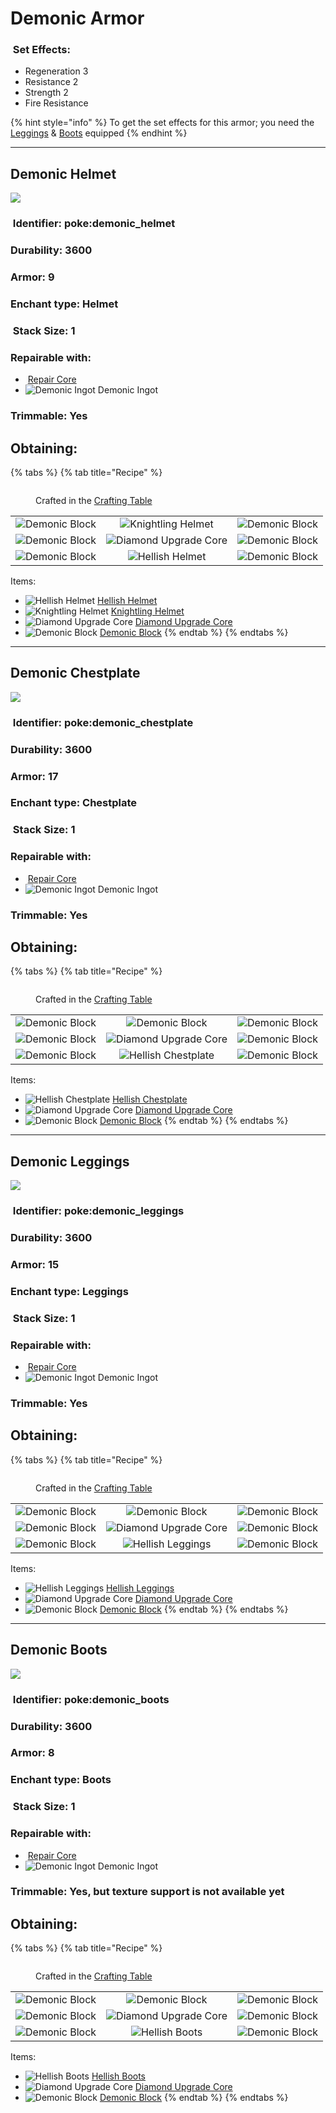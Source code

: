 # Demonic Armor

### <img src="https://github.com/ItsMePok/PFE/blob/wikiAssets/MiscIcons/effect_particles.png?raw=true" alt="" data-size="line"> Set Effects:

* Regeneration 3
* Resistance 2
* Strength 2
* Fire Resistance

{% hint style="info" %}
To get the set effects for this armor; you need the [Leggings](demonic-armor.md#demonic-leggings) & [Boots](demonic-armor.md#demonic-boots) equipped
{% endhint %}

***

## Demonic Helmet

![](https://github.com/ItsMePok/PFE/blob/wikiAssets/wikiMain/demonic_helmet.png?raw=true)

### <img src="https://minecraft.wiki/images/Name_Tag_JE2_BE2.png?cbdc1" alt="" data-size="line"> Identifier: **poke:demonic\_helmet**

### Durability: **3600**

### Armor: **9**

### Enchant type: **Helmet**

### <img src="https://minecraft.wiki/images/Light_Gray_Bundle_JE1_BE1.png?b552e" alt="" data-size="line"> Stack Size: 1

### Repairable with:

* <img src="https://github.com/ItsMePok/PFE/blob/wikiAssets/wikiMain/repair_core.png?raw=true" alt="" data-size="line"> [Repair Core](../../items/cores/repair-core.md)
* <img src="https://github.com/user-attachments/assets/2332c89f-38d6-4a08-944a-9421758259aa" alt="Demonic Ingot" data-size="line"> Demonic Ingot

### Trimmable: **Yes**

## Obtaining:

{% tabs %}
{% tab title="Recipe" %}
<figure><img src="https://minecraft.wiki/images/thumb/Crafting_Table_JE4_BE3.png/150px-Crafting_Table_JE4_BE3.png?5767f" alt=""><figcaption><p>Crafted in the <a href="https://minecraft.wiki/w/Crafting_Table">Crafting Table</a></p></figcaption></figure>

|                                                                                                   |                                                                                                                |                                                                                                   |
| :-----------------------------------------------------------------------------------------------: | :------------------------------------------------------------------------------------------------------------: | :-----------------------------------------------------------------------------------------------: |
| ![Demonic Block](https://github.com/ItsMePok/PFE/blob/wikiAssets/blockRenders/DemonicBlock.png?raw=true) | ![Knightling Helmet](https://github.com/ItsMePok/PFE/blob/wikiAssets/wikiMain/knightling_helmet.png?raw=true)  | ![Demonic Block](https://github.com/ItsMePok/PFE/blob/wikiAssets/blockRenders/DemonicBlock.png?raw=true) |
| ![Demonic Block](https://github.com/ItsMePok/PFE/blob/wikiAssets/blockRenders/DemonicBlock.png?raw=true) | ![Diamond Upgrade Core](https://github.com/ItsMePok/PFE/blob/wikiAssets/wikiMain/diamond_upgrade_core.png?raw=true) | ![Demonic Block](https://github.com/ItsMePok/PFE/blob/wikiAssets/blockRenders/DemonicBlock.png?raw=true) |
| ![Demonic Block](https://github.com/ItsMePok/PFE/blob/wikiAssets/blockRenders/DemonicBlock.png?raw=true) |    ![Hellish Helmet](https://github.com/ItsMePok/PFE/blob/wikiAssets/wikiMain/hellish_helmet.png?raw=true)    | ![Demonic Block](https://github.com/ItsMePok/PFE/blob/wikiAssets/blockRenders/DemonicBlock.png?raw=true) |

Items:

* <img src="https://github.com/ItsMePok/PFE/blob/wikiAssets/wikiMain/hellish_helmet.png?raw=true" alt="Hellish Helmet" data-size="line"> [Hellish Helmet](hellish-armor.md#hellish-helmet)
* <img src="https://github.com/ItsMePok/PFE/blob/wikiAssets/wikiMain/knightling_helmet.png?raw=true" alt="Knightling Helmet" data-size="line"> [Knightling Helmet](../knightling-helmet.md)
* <img src="https://github.com/ItsMePok/PFE/blob/wikiAssets/wikiMain/diamond_upgrade_core.png?raw=true" alt="Diamond Upgrade Core" data-size="line"> [Diamond Upgrade Core](../../items/cores/diamond-upgrade-core.md)
* <img src="https://github.com/ItsMePok/PFE/blob/wikiAssets/blockRenders/DemonicBlock.png?raw=true" alt="Demonic Block" data-size="line"> [Demonic Block](../../blocks/ore-blocks/demonic-block.md)
{% endtab %}
{% endtabs %}

***

## Demonic Chestplate

![](https://github.com/ItsMePok/PFE/blob/wikiAssets/wikiMain/demonic_chestplate.png?raw=true)

### <img src="https://minecraft.wiki/images/Name_Tag_JE2_BE2.png?cbdc1" alt="" data-size="line"> Identifier: **poke:demonic\_chestplate**

### Durability: **3600**

### Armor: **17**

### Enchant type: **Chestplate**

### <img src="https://minecraft.wiki/images/Light_Gray_Bundle_JE1_BE1.png?b552e" alt="" data-size="line"> Stack Size: 1

### Repairable with:

* <img src="https://github.com/ItsMePok/PFE/blob/wikiAssets/wikiMain/repair_core.png?raw=true" alt="" data-size="line"> [Repair Core](../../items/cores/repair-core.md)
* <img src="https://github.com/user-attachments/assets/2332c89f-38d6-4a08-944a-9421758259aa" alt="Demonic Ingot" data-size="line"> Demonic Ingot

### Trimmable: **Yes**

## Obtaining:

{% tabs %}
{% tab title="Recipe" %}
<figure><img src="https://minecraft.wiki/images/thumb/Crafting_Table_JE4_BE3.png/150px-Crafting_Table_JE4_BE3.png?5767f" alt=""><figcaption><p>Crafted in the <a href="https://minecraft.wiki/w/Crafting_Table">Crafting Table</a></p></figcaption></figure>

|                                                                                                   |                                                                                                                |                                                                                                   |
| :-----------------------------------------------------------------------------------------------: | :------------------------------------------------------------------------------------------------------------: | :-----------------------------------------------------------------------------------------------: |
| ![Demonic Block](https://github.com/ItsMePok/PFE/blob/wikiAssets/blockRenders/DemonicBlock.png?raw=true) |        ![Demonic Block](https://github.com/ItsMePok/PFE/blob/wikiAssets/blockRenders/DemonicBlock.png?raw=true)       | ![Demonic Block](https://github.com/ItsMePok/PFE/blob/wikiAssets/blockRenders/DemonicBlock.png?raw=true) |
| ![Demonic Block](https://github.com/ItsMePok/PFE/blob/wikiAssets/blockRenders/DemonicBlock.png?raw=true) | ![Diamond Upgrade Core](https://github.com/ItsMePok/PFE/blob/wikiAssets/wikiMain/diamond_upgrade_core.png?raw=true) | ![Demonic Block](https://github.com/ItsMePok/PFE/blob/wikiAssets/blockRenders/DemonicBlock.png?raw=true) |
| ![Demonic Block](https://github.com/ItsMePok/PFE/blob/wikiAssets/blockRenders/DemonicBlock.png?raw=true) |  ![Hellish Chestplate](https://github.com/ItsMePok/PFE/blob/wikiAssets/wikiMain/hellish_chestplate.png?raw=true)  | ![Demonic Block](https://github.com/ItsMePok/PFE/blob/wikiAssets/blockRenders/DemonicBlock.png?raw=true) |

Items:

* <img src="https://github.com/ItsMePok/PFE/blob/wikiAssets/wikiMain/hellish_chestplate.png?raw=true" alt="Hellish Chestplate" data-size="line"> [Hellish Chestplate](hellish-armor.md#hellish-chestplate)
* <img src="https://github.com/ItsMePok/PFE/blob/wikiAssets/wikiMain/diamond_upgrade_core.png?raw=true" alt="Diamond Upgrade Core" data-size="line"> [Diamond Upgrade Core](../../items/cores/diamond-upgrade-core.md)
* <img src="https://github.com/ItsMePok/PFE/blob/wikiAssets/blockRenders/DemonicBlock.png?raw=true" alt="Demonic Block" data-size="line"> [Demonic Block](../../blocks/ore-blocks/demonic-block.md)
{% endtab %}
{% endtabs %}

***

## Demonic Leggings

![](https://github.com/ItsMePok/PFE/blob/wikiAssets/wikiMain/demonic_leggings.png?raw=true)

### <img src="https://minecraft.wiki/images/Name_Tag_JE2_BE2.png?cbdc1" alt="" data-size="line"> Identifier: **poke:demonic\_leggings**

### Durability: **3600**

### Armor: **15**

### Enchant type: **Leggings**

### <img src="https://minecraft.wiki/images/Light_Gray_Bundle_JE1_BE1.png?b552e" alt="" data-size="line"> Stack Size: 1

### Repairable with:

* <img src="https://github.com/ItsMePok/PFE/blob/wikiAssets/wikiMain/repair_core.png?raw=true" alt="" data-size="line"> [Repair Core](../../items/cores/repair-core.md)
* <img src="https://github.com/user-attachments/assets/2332c89f-38d6-4a08-944a-9421758259aa" alt="Demonic Ingot" data-size="line"> Demonic Ingot

### Trimmable: **Yes**

## Obtaining:

{% tabs %}
{% tab title="Recipe" %}
<figure><img src="https://minecraft.wiki/images/thumb/Crafting_Table_JE4_BE3.png/150px-Crafting_Table_JE4_BE3.png?5767f" alt=""><figcaption><p>Crafted in the <a href="https://minecraft.wiki/w/Crafting_Table">Crafting Table</a></p></figcaption></figure>

|                                                                                                   |                                                                                                                |                                                                                                   |
| :-----------------------------------------------------------------------------------------------: | :------------------------------------------------------------------------------------------------------------: | :-----------------------------------------------------------------------------------------------: |
| ![Demonic Block](https://github.com/ItsMePok/PFE/blob/wikiAssets/blockRenders/DemonicBlock.png?raw=true) |        ![Demonic Block](https://github.com/ItsMePok/PFE/blob/wikiAssets/blockRenders/DemonicBlock.png?raw=true)       | ![Demonic Block](https://github.com/ItsMePok/PFE/blob/wikiAssets/blockRenders/DemonicBlock.png?raw=true) |
| ![Demonic Block](https://github.com/ItsMePok/PFE/blob/wikiAssets/blockRenders/DemonicBlock.png?raw=true) | ![Diamond Upgrade Core](https://github.com/ItsMePok/PFE/blob/wikiAssets/wikiMain/diamond_upgrade_core.png?raw=true) | ![Demonic Block](https://github.com/ItsMePok/PFE/blob/wikiAssets/blockRenders/DemonicBlock.png?raw=true) |
| ![Demonic Block](https://github.com/ItsMePok/PFE/blob/wikiAssets/blockRenders/DemonicBlock.png?raw=true) |   ![Hellish Leggings](https://github.com/ItsMePok/PFE/blob/wikiAssets/wikiMain/hellish_leggings.png?raw=true)   | ![Demonic Block](https://github.com/ItsMePok/PFE/blob/wikiAssets/blockRenders/DemonicBlock.png?raw=true) |

Items:

* <img src="https://github.com/ItsMePok/PFE/blob/wikiAssets/wikiMain/hellish_leggings.png?raw=true" alt="Hellish Leggings" data-size="line"> [Hellish Leggings](hellish-armor.md#hellish-leggings)
* <img src="https://github.com/ItsMePok/PFE/blob/wikiAssets/wikiMain/diamond_upgrade_core.png?raw=true" alt="Diamond Upgrade Core" data-size="line"> [Diamond Upgrade Core](../../items/cores/diamond-upgrade-core.md)
* <img src="https://github.com/ItsMePok/PFE/blob/wikiAssets/blockRenders/DemonicBlock.png?raw=true" alt="Demonic Block" data-size="line"> [Demonic Block](../../blocks/ore-blocks/demonic-block.md)
{% endtab %}
{% endtabs %}

***

## Demonic Boots

![](https://github.com/ItsMePok/PFE/blob/wikiAssets/wikiMain/demonic_boots.png?raw=true)

### <img src="https://minecraft.wiki/images/Name_Tag_JE2_BE2.png?cbdc1" alt="" data-size="line"> Identifier: **poke:demonic\_boots**

### Durability: **3600**

### Armor: **8**

### Enchant type: **Boots**

### <img src="https://minecraft.wiki/images/Light_Gray_Bundle_JE1_BE1.png?b552e" alt="" data-size="line"> Stack Size: 1

### Repairable with:

* <img src="https://github.com/ItsMePok/PFE/blob/wikiAssets/wikiMain/repair_core.png?raw=true" alt="" data-size="line"> [Repair Core](../../items/cores/repair-core.md)
* <img src="https://github.com/user-attachments/assets/2332c89f-38d6-4a08-944a-9421758259aa" alt="Demonic Ingot" data-size="line"> Demonic Ingot

### Trimmable: **Yes, but texture support is not available yet**

## Obtaining:

{% tabs %}
{% tab title="Recipe" %}
<figure><img src="https://minecraft.wiki/images/thumb/Crafting_Table_JE4_BE3.png/150px-Crafting_Table_JE4_BE3.png?5767f" alt=""><figcaption><p>Crafted in the <a href="https://minecraft.wiki/w/Crafting_Table">Crafting Table</a></p></figcaption></figure>

|                                                                                                   |                                                                                                                |                                                                                                   |
| :-----------------------------------------------------------------------------------------------: | :------------------------------------------------------------------------------------------------------------: | :-----------------------------------------------------------------------------------------------: |
| ![Demonic Block](https://github.com/ItsMePok/PFE/blob/wikiAssets/blockRenders/DemonicBlock.png?raw=true) |        ![Demonic Block](https://github.com/ItsMePok/PFE/blob/wikiAssets/blockRenders/DemonicBlock.png?raw=true)       | ![Demonic Block](https://github.com/ItsMePok/PFE/blob/wikiAssets/blockRenders/DemonicBlock.png?raw=true) |
| ![Demonic Block](https://github.com/ItsMePok/PFE/blob/wikiAssets/blockRenders/DemonicBlock.png?raw=true) | ![Diamond Upgrade Core](https://github.com/ItsMePok/PFE/blob/wikiAssets/wikiMain/diamond_upgrade_core.png?raw=true) | ![Demonic Block](https://github.com/ItsMePok/PFE/blob/wikiAssets/blockRenders/DemonicBlock.png?raw=true) |
| ![Demonic Block](https://github.com/ItsMePok/PFE/blob/wikiAssets/blockRenders/DemonicBlock.png?raw=true) |     ![Hellish Boots](https://github.com/ItsMePok/PFE/blob/wikiAssets/wikiMain/hellish_boots.png?raw=true)    | ![Demonic Block](https://github.com/ItsMePok/PFE/blob/wikiAssets/blockRenders/DemonicBlock.png?raw=true) |

Items:

* <img src="https://github.com/ItsMePok/PFE/blob/wikiAssets/wikiMain/hellish_boots.png?raw=true" alt="Hellish Boots" data-size="line"> [Hellish Boots](hellish-armor.md#hellish-boots)
* <img src="https://github.com/ItsMePok/PFE/blob/wikiAssets/wikiMain/diamond_upgrade_core.png?raw=true" alt="Diamond Upgrade Core" data-size="line"> [Diamond Upgrade Core](../../items/cores/diamond-upgrade-core.md)
* <img src="https://github.com/ItsMePok/PFE/blob/wikiAssets/blockRenders/DemonicBlock.png?raw=true" alt="Demonic Block" data-size="line"> [Demonic Block](../../blocks/ore-blocks/demonic-block.md)
{% endtab %}
{% endtabs %}
